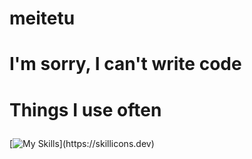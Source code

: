 # meitetu

<h1 style="font-size:28px; font-weight:bold;">I'm sorry, I can't write code</h3>
<h3 style="font-size:28px; font-weight:bold;">Things I use often</h3>

[![My Skills](https://skillicons.dev/icons?i=arch,docker,proxmox,)](https://skillicons.dev)
